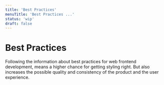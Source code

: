 ```yaml
---
title: 'Best Practices'
menuTitle: 'Best Practices ...'
status: 'wip'
draft: false
---
```


# Best Practices

Following the information about best practices for web frontend development, means a higher chance for getting styling right. But also increases the possible quality and consistency of the product and the user experience.
